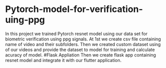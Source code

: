 # Pytorch-model-for-verification-uing-ppg
In this project we trained Pytorch resnet model using our data set for biometric verification using ppg signals. 
At 1st we create csv file containing name of video and their subfolders. Then we created custom dataset using of our videos and provide the dataset to model for training and calculate acuracy of model.
#Flask Appliation
Then we create flask app containing resnet model and integrate it with our flutter application.

